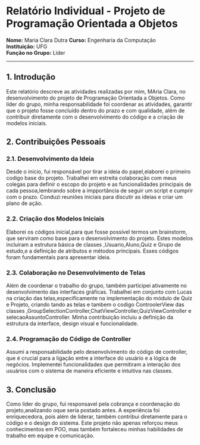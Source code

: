 # Relatório Individual - Projeto de Programação Orientada a Objetos

**Nome:** Maria Clara Dutra 
**Curso:** Engenharia da Computação  
**Instituição:** UFG  
**Função no Grupo:** Líder

---

## 1. Introdução

Este relatório descreve as atividades realizadas por mim, MAria Clara, no desenvolvimento do projeto de Programação Orientada a Objetos. Como líder do grupo, minha responsabilidade foi coordenar as atividades, garantir que o projeto fosse concluído dentro do prazo e com qualidade, além de contribuir diretamente com o desenvolvimento do código e a criação de modelos iniciais.

## 2. Contribuições Pessoais

### 2.1. Desenvolvimento da Ideia

Desde o início, fui responsável por tirar a ideia do papel,elaborei o primeiro codigo base do projeto. Trabalhei em estreita colaboração com meus colegas para definir o escopo do projeto e as funcionalidades principais de cada pessoa,lembrando sobre a impportância de seguir um script e cumprir com o prazo. Conduzi reuniões iniciais para discutir as ideias e criar um plano de ação.

### 2.2. Criação dos Modelos Iniciais

Elaborei os códigos inicial,para que fosse possível termos um brainstorm, que serviram como base para o desenvolvimento do projeto. Estes modelos incluíram a estrutura básica de classes ,Usuario,Aluno,Quiz e Grupo de estudo,e a definição de atributos e métodos principais. Esses códigos foram fundamentais para apresentar ideia.

### 2.3. Colaboração no Desenvolvimento de Telas

Além de coordenar o trabalho do grupo, também participei ativamente no desenvolvimento das interfaces gráficas. Trabalhei em conjunto com  Lucas na criação das telas,especificamente na implementação do módulo de Quiz e Projeto, criando tando as telas e tambem o codigo ControolerView das classes ,GroupSelectionController,ChatViewController,QuizViewController e selecaoAssuntoController. Minha contribuição incluiu a definição da estrutura da interface, design visual e funcionalidade.

### 2.4. Programação do Código de Controller

Assumi a responsabilidade pelo desenvolvimento do código de controller, que é crucial para a ligação entre a interface do usuário e a lógica de negócios. Implementei funcionalidades que permitiram a interação dos usuários com o sistema de maneira eficiente e intuitiva nas classes.

## 3. Conclusão

Como líder do grupo, fui responsavel pela cobrança e coordenação do projeto,analizando oque seria postado antes. A experiência foi enriquecedora, pois além de liderar, também contribui diretamente para o código e o design do sistema. Este projeto não apenas reforçou meus conhecimentos em POO, mas também fortaleceu minhas habilidades de trabalho em equipe e comunicação.
